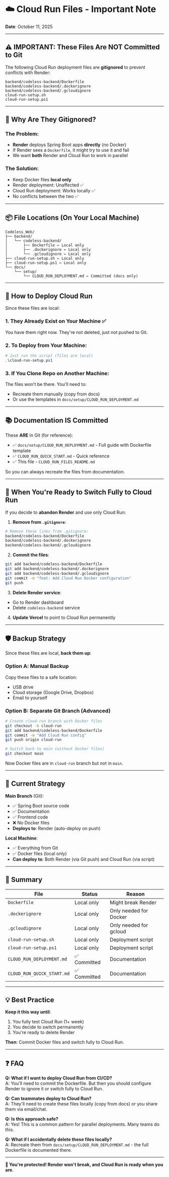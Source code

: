 # ☁️ Cloud Run Files - Important Note

**Date**: October 11, 2025

---

## ⚠️ **IMPORTANT: These Files Are NOT Committed to Git**

The following Cloud Run deployment files are **gitignored** to prevent conflicts with Render:

```
backend/codeless-backend/Dockerfile
backend/codeless-backend/.dockerignore
backend/codeless-backend/.gcloudignore
cloud-run-setup.sh
cloud-run-setup.ps1
```

---

## 🤔 **Why Are They Gitignored?**

### **The Problem**:
- **Render** deploys Spring Boot apps **directly** (no Docker)
- If Render sees a `Dockerfile`, it might try to use it and fail
- We want **both** Render and Cloud Run to work in parallel

### **The Solution**:
- Keep Docker files **local only**
- Render deployment: Unaffected ✅
- Cloud Run deployment: Works locally ✅
- No conflicts between the two ✅

---

## 📦 **File Locations** (On Your Local Machine)

```
Codeless_Web/
├── backend/
│   └── codeless-backend/
│       ├── Dockerfile ← Local only
│       ├── .dockerignore ← Local only
│       └── .gcloudignore ← Local only
├── cloud-run-setup.sh ← Local only
├── cloud-run-setup.ps1 ← Local only
└── docs/
    └── setup/
        └── CLOUD_RUN_DEPLOYMENT.md ← Committed (docs only)
```

---

## 🚀 **How to Deploy Cloud Run**

Since these files are local:

### **1. They Already Exist on Your Machine** ✅
You have them right now. They're not deleted, just not pushed to Git.

### **2. To Deploy from Your Machine**:
```powershell
# Just run the script (files are local)
.\cloud-run-setup.ps1
```

### **3. If You Clone Repo on Another Machine**:
The files won't be there. You'll need to:
- Recreate them manually (copy from docs)
- Or use the templates in `docs/setup/CLOUD_RUN_DEPLOYMENT.md`

---

## 📚 **Documentation IS Committed**

These **ARE** in Git (for reference):
- ✅ `docs/setup/CLOUD_RUN_DEPLOYMENT.md` - Full guide with Dockerfile template
- ✅ `CLOUD_RUN_QUICK_START.md` - Quick reference
- ✅ This file - `CLOUD_RUN_FILES_README.md`

So you can always recreate the files from documentation.

---

## 🔄 **When You're Ready to Switch Fully to Cloud Run**

If you decide to **abandon Render** and use only Cloud Run:

1. **Remove from `.gitignore`**:
```bash
# Remove these lines from .gitignore:
backend/codeless-backend/Dockerfile
backend/codeless-backend/.dockerignore
backend/codeless-backend/.gcloudignore
```

2. **Commit the files**:
```bash
git add backend/codeless-backend/Dockerfile
git add backend/codeless-backend/.dockerignore
git add backend/codeless-backend/.gcloudignore
git commit -m "feat: Add Cloud Run Docker configuration"
git push
```

3. **Delete Render service**:
- Go to Render dashboard
- Delete `codeless-backend` service

4. **Update Vercel** to point to Cloud Run permanently

---

## 🛡️ **Backup Strategy**

Since these files are local, **back them up**:

### **Option A: Manual Backup**
Copy these files to a safe location:
- USB drive
- Cloud storage (Google Drive, Dropbox)
- Email to yourself

### **Option B: Separate Git Branch** (Advanced)
```bash
# Create cloud-run branch with Docker files
git checkout -b cloud-run
git add backend/codeless-backend/Dockerfile
git commit -m "Add Cloud Run config"
git push origin cloud-run

# Switch back to main (without Docker files)
git checkout main
```

Now Docker files are in `cloud-run` branch but not in `main`.

---

## 🎯 **Current Strategy**

**Main Branch** (Git):
- ✅ Spring Boot source code
- ✅ Documentation
- ✅ Frontend code
- ❌ No Docker files
- **Deploys to**: Render (auto-deploy on push)

**Local Machine**:
- ✅ Everything from Git
- ✅ Docker files (local only)
- **Can deploy to**: Both Render (via Git push) and Cloud Run (via script)

---

## 📝 **Summary**

| File | Status | Reason |
|------|--------|--------|
| `Dockerfile` | Local only | Might break Render |
| `.dockerignore` | Local only | Only needed for Docker |
| `.gcloudignore` | Local only | Only needed for gcloud |
| `cloud-run-setup.sh` | Local only | Deployment script |
| `cloud-run-setup.ps1` | Local only | Deployment script |
| `CLOUD_RUN_DEPLOYMENT.md` | ✅ Committed | Documentation |
| `CLOUD_RUN_QUICK_START.md` | ✅ Committed | Documentation |

---

## 💡 **Best Practice**

**Keep it this way until**:
1. You fully test Cloud Run (1+ week)
2. You decide to switch permanently
3. You're ready to delete Render

**Then**: Commit Docker files and switch fully to Cloud Run.

---

## ❓ **FAQ**

**Q: What if I want to deploy Cloud Run from CI/CD?**  
A: You'll need to commit the Dockerfile. But then you should configure Render to ignore it or switch fully to Cloud Run.

**Q: Can teammates deploy to Cloud Run?**  
A: They'll need to create these files locally (copy from docs) or you share them via email/chat.

**Q: Is this approach safe?**  
A: Yes! This is a common pattern for parallel deployments. Many teams do this.

**Q: What if I accidentally delete these files locally?**  
A: Recreate them from `docs/setup/CLOUD_RUN_DEPLOYMENT.md` - the full Dockerfile is documented there.

---

**🎉 You're protected! Render won't break, and Cloud Run is ready when you are.**

